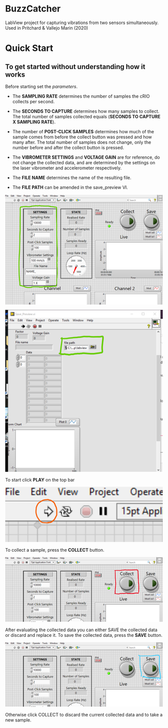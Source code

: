 # BuzzCatcher
LabView project for capturing vibrations from two sensors simultaneously. Used in Pritchard &amp; Vallejo Marin (2020)

# Quick Start

## To get started without understanding how it works


Before starting set the *parameters*. 

* The **SAMPLING RATE** determines the number of samples the cRIO collects per second. 

* The **SECONDS TO CAPTURE** determines how many samples to collect. The total number of samples collected equals (**SECONDS TO CAPTURE X SAMPLING RATE**). 

* The number of **POST-CLICK SAMPLES** determines how much of the sample comes from before the collect button was pressed and how many after. The total number of samples does not change, only the number before and after the collect button is pressed. 

* The **VIBROMETER SETTINGS** and **VOLTAGE GAIN** are for reference, do not change the collected data, and are determined by the settings on the laser vibrometer and accelerometer respectively.  

* The **FILE NAME**  determines the name of the resulting file. 

* The **FILE PATH** can be amended in the save_preview VI.

![Settings](/images/settings1.png)

![Settings](/images/settings2.png)


To start click **PLAY** on the top bar
 
![Play](/images/play.png)


To collect a sample, press the **COLLECT** button.
 
![Collect](/images/collect.png)

After evaluating the collected data you can either SAVE the collected data or discard and replace it.
To save the collected data, press the **SAVE** button.
 
![Save](/images/save.png)

Otherwise click COLLECT to discard the current collected data and to take a new sample.

